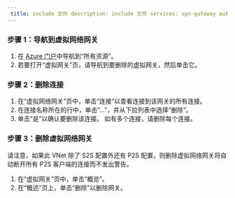 ```yaml
---
 title: include 文件 description: include 文件 services: vpn-gateway author: cherylmc ms.service: vpn-gateway ms.topic: include origin.date: 03/21/2018 ms.date: 05/08/2018 ms.author: v-junlch ms.custom: include file
---
```

### <a name="step-1-navigate-to-the-virtual-network-gateway"></a>步骤 1：导航到虚拟网络网关

1. 在 [Azure 门户](https://portal.azure.cn)中导航到“所有资源”。 
2. 若要打开“虚拟网关”页，请导航到要删除的虚拟网关，然后单击它。

### <a name="step-2-delete-connections"></a>步骤 2：删除连接

1. 在“虚拟网络网关”页中，单击“连接”以查看连接到该网关的所有连接。
2. 在连接名称所在的行中，单击“...”，并从下拉列表中选择“删除”。
3. 单击“是”以确认要删除该连接。 如有多个连接，请删除每个连接。

### <a name="step-3-delete-the-virtual-network-gateway"></a>步骤 3：删除虚拟网络网关

请注意，如果此 VNet 除了 S2S 配置外还有 P2S 配置，则删除虚拟网络网关将自动断开所有 P2S 客户端的连接而不发出警告。

1. 在“虚拟网关”页中，单击“概览”。
2. 在“概述”页上，单击“删除”以删除网关。

<!-- ms.date: 05/08/2018 -->